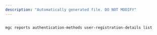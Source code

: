 ```yaml
---
description: "Automatically generated file. DO NOT MODIFY"
---
```


```bash

mgc reports authentication-methods user-registration-details list

```